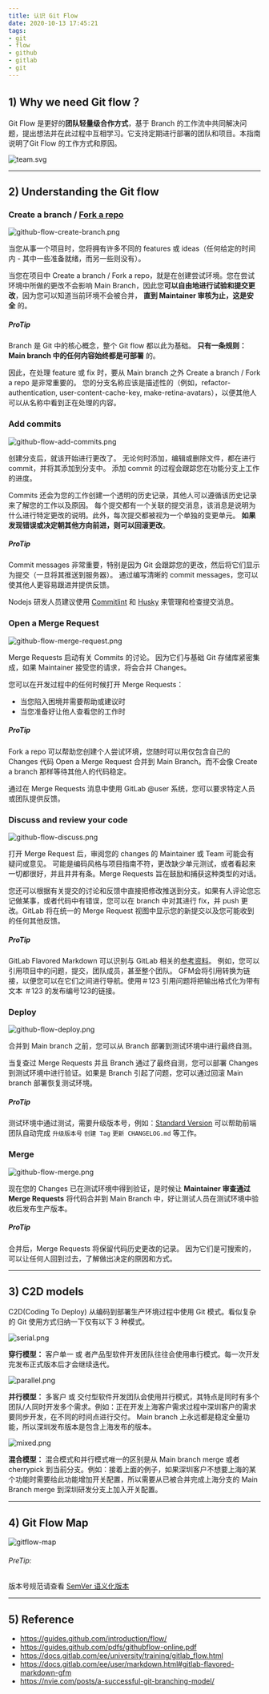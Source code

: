 ```yaml
---
title: 认识 Git Flow
date: 2020-10-13 17:45:21
tags:
- git
- flow
- github
- gitlab
- git
---
```


## 1) Why we need Git flow？

Git Flow 是更好的**团队轻量级合作方式**，基于 Branch 的工作流中共同解决问题，提出想法并在此过程中互相学习。它支持定期进行部署的团队和项目。本指南说明了Git Flow 的工作方式和原因。

![team.svg](images/team.svg)

---

## 2) Understanding the Git flow

### Create a branch / [Fork a repo](https://docs.gitlab.com/ee/user/project/repository/forking_workflow.html#creating-a-fork)

![github-flow-create-branch.png](images/github-flow-create-branch.png)

当您从事一个项目时，您将拥有许多不同的 features 或 ideas（任何给定的时间内 - 其中一些准备就绪，而另一些则没有）。

当您在项目中 Create a branch / Fork a repo，就是在创建尝试环境。您在尝试环境中所做的更改不会影响 Main Branch，因此您**可以自由地进行试验和提交更改**，因为您可以知道当前环境不会被合并， **直到 Maintainer 审核为止，这是安全** 的。

##### ProTip

Branch 是 Git 中的核心概念，整个 Git flow 都以此为基础。 **只有一条规则：Main branch 中的任何内容始终都是可部署** 的。

因此，在处理 feature 或 fix 时，要从 Main branch 之外 Create a branch / Fork a repo 是非常重要的。 您的分支名称应该是描述性的（例如，refactor-authentication, user-content-cache-key, make-retina-avatars），以便其他人可以从名称中看到正在处理的内容。

### Add commits

![github-flow-add-commits.png](images/github-flow-add-commits.png)

创建分支后，就该开始进行更改了。 无论何时添加，编辑或删除文件，都在进行 commit，并将其添加到分支中。 添加 commit 的过程会跟踪您在功能分支上工作的进度。

Commits 还会为您的工作创建一个透明的历史记录，其他人可以遵循该历史记录来了解您的工作以及原因。 每个提交都有一个关联的提交消息，该消息是说明为什么进行特定更改的说明。此外，每次提交都被视为一个单独的变更单元。 **如果发现错误或决定朝其他方向前进，则可以回滚更改**。

##### ProTip

Commit messages 非常重要，特别是因为 Git 会跟踪您的更改，然后将它们显示为提交（一旦将其推送到服务器）。 通过编写清晰的 commit messages，您可以使其他人更容易跟进并提供反馈。

Nodejs 研发人员建议使用 [Commitlint](https://commitlint.js.org) 和 [Husky](https://typicode.github.io/husky) 来管理和检查提交消息。

### Open a Merge Request

![github-flow-merge-request.png](images/github-flow-merge-request.png)

Merge Requests 启动有关 Commits 的讨论。 因为它们与基础 Git 存储库紧密集成，如果 Maintainer 接受您的请求，将会合并 Changes。

您可以在开发过程中的任何时候打开 Merge Requests：
- 当您陷入困境并需要帮助或建议时
- 当您准备好让他人查看您的工作时

##### ProTip

Fork a repo 可以帮助您创建个人尝试环境，您随时可以用仅包含自己的 Changes 代码 Open a Merge Request 合并到 Main Branch。而不会像 Create a branch 那样等待其他人的代码稳定。

通过在 Merge Requests 消息中使用 GitLab @user 系统，您可以要求特定人员或团队提供反馈。

### Discuss and review your code

![github-flow-discuss.png](images/github-flow-discuss.png)

打开 Merge Request 后，审阅您的 changes 的 Maintainer 或 Team 可能会有疑问或意见。 可能是编码风格与项目指南不符，更改缺少单元测试，或者看起来一切都很好，并且井井有条。Merge Requests 旨在鼓励和捕获这种类型的对话。

您还可以根据有关提交的讨论和反馈中直接把修改推送到分支。如果有人评论您忘记做某事，或者代码中有错误，您可以在 branch 中对其进行 fix，并 push 更改。GitLab 将在统一的 Merge Request 视图中显示您的新提交以及您可能收到的任何其他反馈。

##### ProTip

GitLab Flavored Markdown 可以识别与 GitLab 相关的[参考资料](https://docs.gitlab.com/ee/user/markdown.html#special-gitlab-references)。 例如，您可以引用项目中的问题，提交，团队成员，甚至整个团队。 GFM会将引用转换为链接，以便您可以在它们之间进行导航。使用＃123 引用问题将把输出格式化为带有文本 ＃123 的发布编号123的链接。

### Deploy

![github-flow-deploy.png](images/github-flow-deploy.png)

合并到 Main branch 之前，您可以从 Branch 部署到测试环境中进行最终自测。

当复查过 Merge Requests 并且 Branch 通过了最终自测，您可以部署 Changes 到测试环境中进行验证。如果是 Branch 引起了问题，您可以通过回滚 Main branch 部署恢复测试环境。

##### ProTip

测试环境中通过测试，需要升级版本号，例如：[Standard Version](https://github.com/conventional-changelog/standard-version) 可以帮助前端团队自动完成 `升级版本号` `创建 Tag` `更新 CHANGELOG.md` 等工作。

### Merge

![github-flow-merge.png](images/github-flow-merge.png)

现在您的 Changes 已在测试环境中得到验证，是时候让 **Maintainer 审查通过 Merge Requests** 将代码合并到 Main Branch 中，好让测试人员在测试环境中验收后发布生产版本。

##### ProTip

合并后，Merge Requests 将保留代码历史更改的记录。 因为它们是可搜索的，可以让任何人回到过去，了解做出决定的原因和方式。

---

## 3) C2D models

C2D(Coding To Deploy) 从编码到部署生产环境过程中使用 Git 模式。看似复杂的 Git 使用方式归纳一下仅有以下 3 种模式。

![serial.png](images/serial.png)

**穿行模型：** 客户单一 或 者产品型软件开发团队往往会使用串行模式。每一次开发完发布正式版本后才会继续迭代。

![parallel.png](images/parallel.png)

**并行模型：** 多客户 或 交付型软件开发团队会使用并行模式，其特点是同时有多个团队/人同时开发多个需求。例如：正在开发上海客户需求过程中深圳客户的需求要同步开发，在不同的时间点进行交付。
Main branch 上永远都是稳定全量功能，所以深圳发布版本是包含上海发布的版本。

![mixed.png](images/mixed.png)

**混合模型：** 混合模式和并行模式唯一的区别是从 Main branch merge 或者 cherrypick 到当前分支。例如：接着上面的例子，如果深圳客户不想要上海的某个功能时需要给此功能增加开关配置，所以需要从已被合并完成上海分支的 Main Branch merge 到深圳研发分支上加入开关配置。

---

## 4) Git Flow Map

![gitflow-map](images/git-flow-map.png)

###### PreTip:

版本号规范请查看 [SemVer 语义化版本](https://semver.org/lang/zh-CN/)

---

## 5) Reference

- https://guides.github.com/introduction/flow/
- https://guides.github.com/pdfs/githubflow-online.pdf
- https://docs.gitlab.com/ee/university/training/gitlab_flow.html
- https://docs.gitlab.com/ee/user/markdown.html#gitlab-flavored-markdown-gfm
- https://nvie.com/posts/a-successful-git-branching-model/
